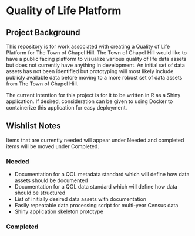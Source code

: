 # Quality of Life Platform

## Project Background
This repository is for work associated with creating a Quality of Life Platform for The Town of Chapel Hill. The Town of Chapel Hill would like to have a public facing platform to visualize various quality of life data assets but does not currently have anything in development. An initial set of data assets has not been identified but prototyping will most likely include publicly available data before moving to a more robust set of data assets from The Town of Chapel Hill. 

The current intention for this project is for it to be written in R as a Shiny application. If desired, consideration can be given to using Docker to containerize this application for easy deployment.

## Wishlist Notes
Items that are currently needed will appear under Needed and completed items will be moved under Completed.

### Needed
* Documentation for a QOL metadata standard which will define how data assets should be documented
* Documentation for a QOL data standard which will define how data should be structured
* List of initially desired data assets with documentation
* Easily repeatable data processing script for multi-year Census data
* Shiny application skeleton prototype

### Completed